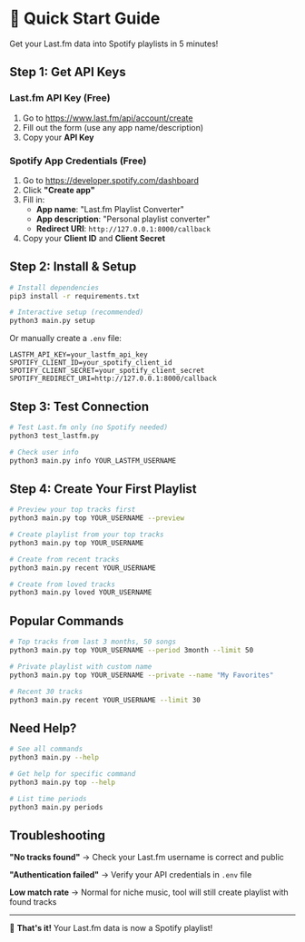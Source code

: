 # 🚀 Quick Start Guide

Get your Last.fm data into Spotify playlists in 5 minutes!

## Step 1: Get API Keys

### Last.fm API Key (Free)
1. Go to https://www.last.fm/api/account/create
2. Fill out the form (use any app name/description)
3. Copy your **API Key**

### Spotify App Credentials (Free)
1. Go to https://developer.spotify.com/dashboard
2. Click **"Create app"**
3. Fill in:
   - **App name**: "Last.fm Playlist Converter" 
   - **App description**: "Personal playlist converter"
   - **Redirect URI**: `http://127.0.0.1:8000/callback`
4. Copy your **Client ID** and **Client Secret**

## Step 2: Install & Setup

```bash
# Install dependencies
pip3 install -r requirements.txt

# Interactive setup (recommended)
python3 main.py setup
```

Or manually create a `.env` file:
```env
LASTFM_API_KEY=your_lastfm_api_key
SPOTIFY_CLIENT_ID=your_spotify_client_id  
SPOTIFY_CLIENT_SECRET=your_spotify_client_secret
SPOTIFY_REDIRECT_URI=http://127.0.0.1:8000/callback
```

## Step 3: Test Connection

```bash
# Test Last.fm only (no Spotify needed)
python3 test_lastfm.py

# Check user info
python3 main.py info YOUR_LASTFM_USERNAME
```

## Step 4: Create Your First Playlist

```bash
# Preview your top tracks first
python3 main.py top YOUR_USERNAME --preview

# Create playlist from your top tracks
python3 main.py top YOUR_USERNAME

# Create from recent tracks
python3 main.py recent YOUR_USERNAME

# Create from loved tracks  
python3 main.py loved YOUR_USERNAME
```

## Popular Commands

```bash
# Top tracks from last 3 months, 50 songs
python3 main.py top YOUR_USERNAME --period 3month --limit 50

# Private playlist with custom name
python3 main.py top YOUR_USERNAME --private --name "My Favorites"

# Recent 30 tracks
python3 main.py recent YOUR_USERNAME --limit 30
```

## Need Help?

```bash
# See all commands
python3 main.py --help

# Get help for specific command
python3 main.py top --help

# List time periods
python3 main.py periods
```

## Troubleshooting

**"No tracks found"** → Check your Last.fm username is correct and public

**"Authentication failed"** → Verify your API credentials in `.env` file

**Low match rate** → Normal for niche music, tool will still create playlist with found tracks

---

🎵 **That's it!** Your Last.fm data is now a Spotify playlist! 